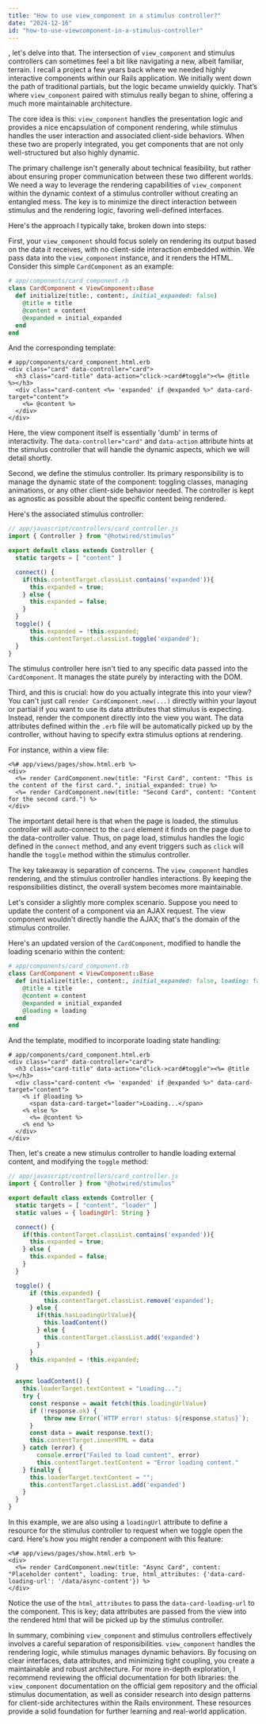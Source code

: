 ```yaml
---
title: "How to use view_component in a stimulus controller?"
date: "2024-12-16"
id: "how-to-use-viewcomponent-in-a-stimulus-controller"
---
```


, let's delve into that. The intersection of `view_component` and stimulus controllers can sometimes feel a bit like navigating a new, albeit familiar, terrain. I recall a project a few years back where we needed highly interactive components within our Rails application. We initially went down the path of traditional partials, but the logic became unwieldy quickly. That’s where `view_component` paired with stimulus really began to shine, offering a much more maintainable architecture.

The core idea is this: `view_component` handles the presentation logic and provides a nice encapsulation of component rendering, while stimulus handles the user interaction and associated client-side behaviors. When these two are properly integrated, you get components that are not only well-structured but also highly dynamic.

The primary challenge isn't generally about technical feasibility, but rather about ensuring proper communication between these two different worlds. We need a way to leverage the rendering capabilities of `view_component` within the dynamic context of a stimulus controller without creating an entangled mess. The key is to minimize the direct interaction between stimulus and the rendering logic, favoring well-defined interfaces.

Here's the approach I typically take, broken down into steps:

First, your `view_component` should focus solely on rendering its output based on the data it receives, with no client-side interaction embedded within. We pass data into the `view_component` instance, and it renders the HTML. Consider this simple `CardComponent` as an example:

```ruby
# app/components/card_component.rb
class CardComponent < ViewComponent::Base
  def initialize(title:, content:, initial_expanded: false)
    @title = title
    @content = content
    @expanded = initial_expanded
  end
end
```

And the corresponding template:

```erb
# app/components/card_component.html.erb
<div class="card" data-controller="card">
  <h3 class="card-title" data-action="click->card#toggle"><%= @title %></h3>
  <div class="card-content <%= 'expanded' if @expanded %>" data-card-target="content">
    <%= @content %>
  </div>
</div>
```

Here, the view component itself is essentially 'dumb' in terms of interactivity. The `data-controller="card"` and `data-action` attribute hints at the stimulus controller that will handle the dynamic aspects, which we will detail shortly.

Second, we define the stimulus controller. Its primary responsibility is to manage the dynamic state of the component: toggling classes, managing animations, or any other client-side behavior needed. The controller is kept as agnostic as possible about the specific content being rendered.

Here's the associated stimulus controller:

```javascript
// app/javascript/controllers/card_controller.js
import { Controller } from "@hotwired/stimulus"

export default class extends Controller {
  static targets = [ "content" ]

  connect() {
    if(this.contentTarget.classList.contains('expanded')){
      this.expanded = true;
    } else {
      this.expanded = false;
    }
  }
  toggle() {
      this.expanded = !this.expanded;
      this.contentTarget.classList.toggle('expanded');
  }
}
```

The stimulus controller here isn't tied to any specific data passed into the `CardComponent`. It manages the state purely by interacting with the DOM.

Third, and this is crucial: how do you actually integrate this into your view? You can't just call `render CardComponent.new(...)` directly within your layout or partial if you want to use its data attributes that stimulus is expecting. Instead, render the component directly into the view you want. The data attributes defined within the `.erb` file will be automatically picked up by the controller, without having to specify extra stimulus options at rendering.

For instance, within a view file:

```erb
<%# app/views/pages/show.html.erb %>
<div>
  <%= render CardComponent.new(title: "First Card", content: "This is the content of the first card.", initial_expanded: true) %>
  <%= render CardComponent.new(title: "Second Card", content: "Content for the second card.") %>
</div>
```

The important detail here is that when the page is loaded, the stimulus controller will auto-connect to the `card` element it finds on the page due to the data-controller value. Thus, on page load, stimulus handles the logic defined in the `connect` method, and any event triggers such as `click` will handle the `toggle` method within the stimulus controller.

The key takeaway is separation of concerns. The `view_component` handles rendering, and the stimulus controller handles interactions. By keeping the responsibilities distinct, the overall system becomes more maintainable.

Let's consider a slightly more complex scenario. Suppose you need to update the content of a component via an AJAX request. The view component wouldn't directly handle the AJAX; that's the domain of the stimulus controller.

Here's an updated version of the `CardComponent`, modified to handle the loading scenario within the content:

```ruby
# app/components/card_component.rb
class CardComponent < ViewComponent::Base
  def initialize(title:, content:, initial_expanded: false, loading: false)
    @title = title
    @content = content
    @expanded = initial_expanded
    @loading = loading
  end
end
```

And the template, modified to incorporate loading state handling:

```erb
# app/components/card_component.html.erb
<div class="card" data-controller="card">
  <h3 class="card-title" data-action="click->card#toggle"><%= @title %></h3>
  <div class="card-content <%= 'expanded' if @expanded %>" data-card-target="content">
    <% if @loading %>
      <span data-card-target="loader">Loading...</span>
    <% else %>
      <%= @content %>
    <% end %>
  </div>
</div>
```

Then, let's create a new stimulus controller to handle loading external content, and modifying the `toggle` method:

```javascript
// app/javascript/controllers/card_controller.js
import { Controller } from "@hotwired/stimulus"

export default class extends Controller {
  static targets = [ "content", "loader" ]
  static values = { loadingUrl: String }

  connect() {
    if(this.contentTarget.classList.contains('expanded')){
      this.expanded = true;
    } else {
      this.expanded = false;
    }
  }

  toggle() {
      if (this.expanded) {
          this.contentTarget.classList.remove('expanded');
      } else {
        if(this.hasLoadingUrlValue){
          this.loadContent()
        } else {
          this.contentTarget.classList.add('expanded')
        }
      }
      this.expanded = !this.expanded;
  }

  async loadContent() {
    this.loaderTarget.textContent = "Loading...";
    try {
      const response = await fetch(this.loadingUrlValue)
      if (!response.ok) {
          throw new Error(`HTTP error! status: ${response.status}`);
      }
      const data = await response.text();
      this.contentTarget.innerHTML = data
    } catch (error) {
        console.error("Failed to load content", error)
        this.contentTarget.textContent = "Error loading content."
    } finally {
      this.loaderTarget.textContent = "";
      this.contentTarget.classList.add('expanded')
    }
  }
}
```

In this example, we are also using a `loadingUrl` attribute to define a resource for the stimulus controller to request when we toggle open the card. Here's how you might render a component with this feature:

```erb
<%# app/views/pages/show.html.erb %>
<div>
  <%= render CardComponent.new(title: "Async Card", content: "Placeholder content", loading: true, html_attributes: {'data-card-loading-url': '/data/async-content'}) %>
</div>
```

Notice the use of the `html_attributes` to pass the `data-card-loading-url` to the component. This is key; data attributes are passed from the view into the rendered html that will be picked up by the stimulus controller.

In summary, combining `view_component` and stimulus controllers effectively involves a careful separation of responsibilities. `view_component` handles the rendering logic, while stimulus manages dynamic behaviors. By focusing on clear interfaces, data attributes, and minimizing tight coupling, you create a maintainable and robust architecture. For more in-depth exploration, I recommend reviewing the official documentation for both libraries: the `view_component` documentation on the official gem repository and the official stimulus documentation, as well as consider research into design patterns for client-side architectures within the Rails environment. These resources provide a solid foundation for further learning and real-world application.
